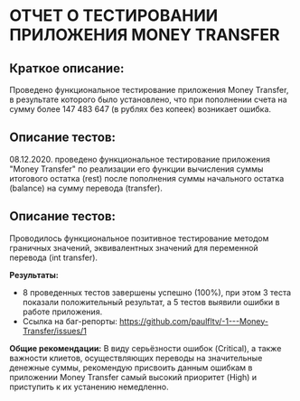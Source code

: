 # **ОТЧЕТ О ТЕСТИРОВАНИИ ПРИЛОЖЕНИЯ MONEY TRANSFER**

## **Краткое описание:**
Проведено функциональное тестирование приложения Money Transfer, в результате которого было установлено, что при пополнении счета на сумму более 147 483 647 (в рублях без копеек) возникает ошибка.

## **Описание тестов:**
08.12.2020. проведено функциональное тестирование приложения "Money Transfer" по реализации его функции вычисления суммы итогового остатка (rest) после пополнения суммы начального остатка (balance) на сумму перевода (transfer).

## **Описание тестов:**
Проводилось функциональное позитивное тестирование методом граничных значений, эквивалентных значений для переменной перевода (int transfer).

**Результаты:**
* 8 проведенных тестов завершены успешно (100%), при этом 3 теста показали положительный результат, а 5 тестов выявили ошибки в работе приложения.
* Ссылка на баг-репорты: https://github.com/paulfltv/-1---Money-Transfer/issues/1

**Общие рекомендации:**
В виду серьёзности ошибок (Critical), а также важности клиетов, осуществляющих переводы на значительные денежные суммы, рекомендую присвоить данным ошибкам в приложении Money Transfer самый высокий приоритет (High) и приступить к их устанению немедленно.